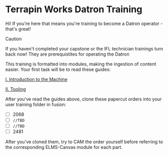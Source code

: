 
# Terrapin Works Datron Training

Hi! If you're here that means you're training to become a Datron operator - that's great!

> [!CAUTION]
> If you haven't completed your capstone or the IFL technician trainings turn back now! They are prerequistites for operating the Datron

This training is formatted into modules, making the ingestion of content easier. Your first task will be to read these guides:

[I. Introduction to the Machine](/guides/introduction.md)

[II. Tooling](/guides/tooling.md)

After you've read the guides above, clone these papercut orders into your user training folder in fusion:
- [ ] 2068
- [ ] `//TBD`
- [ ] `//TBD`
- [ ] 2481

After you've cloned them, try to CAM the order yourself before referring to the corresponding ELMS-Canvas module for each part.
